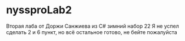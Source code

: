 # nyssproLab2
Вторая лаба от Доржи Санжиева из C# зимний набор 22
Я не успел сделать 2 и 6 пункт, но всё остальное готово, не бейте пожалуйста

